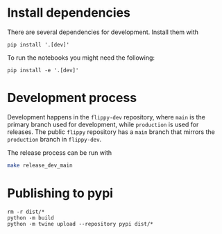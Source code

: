# Install dependencies

There are several dependencies for development. Install them with
```
pip install '.[dev]'
```

To run the notebooks you might need the following:
```
pip install -e '.[dev]'
```

# Development process

Development happens in the `flippy-dev` repository, where `main` is the primary branch used for development, while `production` is used for releases. The public `flippy` repository has a `main` branch that mirrors the `production` branch in `flippy-dev`.

The release process can be run with
```bash
make release_dev_main
```

# Publishing to pypi

```
rm -r dist/*
python -m build
python -m twine upload --repository pypi dist/*
```
